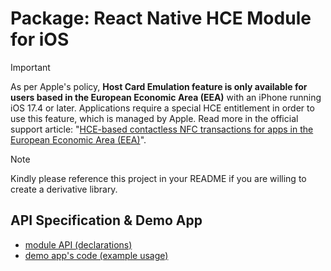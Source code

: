 # Package: React Native HCE Module for iOS

> [!IMPORTANT]  
> As per Apple's policy, **Host Card Emulation feature is only available for users based in the European
> Economic Area (EEA)** with an iPhone running iOS 17.4 or later. Applications require a special HCE entitlement
> in order to use this feature, which is managed by Apple. Read more in the official support article:
> "[HCE-based contactless NFC transactions for apps in the European Economic Area (EEA)](https://developer.apple.com/support/hce-transactions-in-apps/)".

> [!NOTE]  
> Kindly please reference this project in your README if you are willing to create a derivative library.

## API Specification & Demo App

* [module API (declarations)](https://github.com/icedevml/react-native-hce-module-ios/blob/master/packages/react-native-hce-module-ios/js/NativeHCEModuleIOS.ts)
* [demo app's code (example usage)](https://github.com/icedevml/react-native-hce-module-ios/blob/master/packages/demo-hce-module-ios-app/App.tsx)
